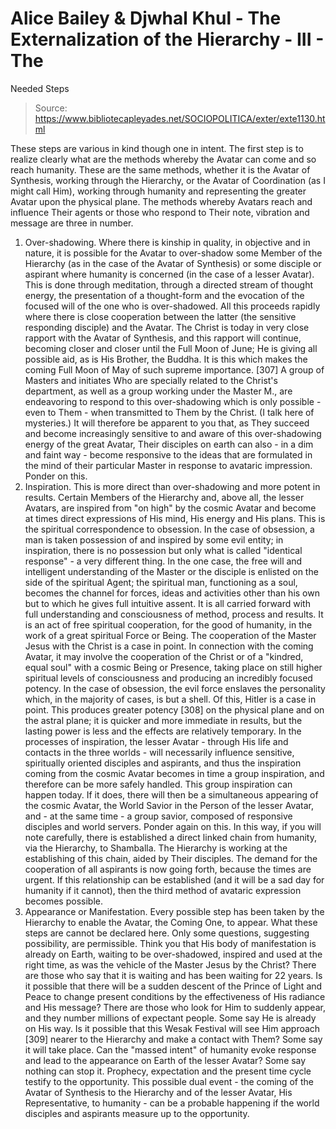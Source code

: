 # Alice Bailey & Djwhal Khul - The Externalization of the Hierarchy - III - The
Needed Steps

> Source: https://www.bibliotecapleyades.net/SOCIOPOLITICA/exter/exte1130.html

These steps are various in kind though one in intent. The first step is to realize clearly what are the methods whereby the Avatar can come and so reach humanity. These are the same methods, whether it is the Avatar of Synthesis, working through the Hierarchy, or the Avatar of Coordination (as I might call Him), working through humanity and representing the greater Avatar upon the physical plane.
The methods whereby Avatars reach and influence Their agents or those who respond to Their note, vibration and message are three in number.
1. Over-shadowing. Where there is kinship in quality, in objective and in nature, it is possible for the Avatar to over-shadow some Member of the Hierarchy (as in the case of the Avatar of Synthesis) or some disciple or aspirant where humanity is concerned (in the case of a lesser Avatar). This is done through meditation, through a directed stream of thought energy, the presentation of a thought-form and the evocation of the focused will of the one who is over-shadowed. All this proceeds rapidly where there is close cooperation between the latter (the sensitive responding disciple) and the Avatar. The Christ is today in very close rapport with the Avatar of Synthesis, and this rapport will continue, becoming closer and closer until the Full Moon of June; He is giving all possible aid, as is His Brother, the Buddha. It is this which makes the coming Full Moon of May of such supreme importance. [307]
A group of Masters and initiates Who are specially related to the Christ's department, as well as a group working under the Master M., are endeavoring to respond to this over-shadowing which is only possible - even to Them - when transmitted to Them by the Christ. (I talk here of mysteries.) It will therefore be apparent to you that, as They succeed and become increasingly sensitive to and aware of this over-shadowing energy of the great Avatar, Their disciples on earth can also - in a dim and faint way - become responsive to the ideas that are formulated in the mind of their particular Master in response to avataric impression. Ponder on this.
2. Inspiration. This is more direct than over-shadowing and more potent in results. Certain Members of the Hierarchy and, above all, the lesser Avatars, are inspired from "on high" by the cosmic Avatar and become at times direct expressions of His mind, His energy and His plans. This is the spiritual correspondence to obsession. In the case of obsession, a man is taken possession of and inspired by some evil entity; in inspiration, there is no possession but only what is called "identical response" - a very different thing. In the one case, the free will and intelligent understanding of the Master or the disciple is enlisted on the side of the spiritual Agent; the spiritual man, functioning as a soul, becomes the channel for forces, ideas and activities other than his own but to which he gives full intuitive assent. It is all carried forward with full understanding and consciousness of method, process and results. It is an act of free spiritual cooperation, for the good of humanity, in the work of a great spiritual Force or Being. The cooperation of the Master Jesus with the Christ is a case in point. In connection with the coming Avatar, it may involve the cooperation of the Christ or of a "kindred, equal soul" with a cosmic Being or Presence, taking place on still higher spiritual levels of consciousness and producing an incredibly focused potency.
In the case of obsession, the evil force enslaves the personality which, in the majority of cases, is but a shell. Of this, Hitler is a case in point. This produces greater potency [308] on the physical plane and on the astral plane; it is quicker and more immediate in results, but the lasting power is less and the effects are relatively temporary.
In the processes of inspiration, the lesser Avatar - through His life and contacts in the three worlds - will necessarily influence sensitive, spiritually oriented disciples and aspirants, and thus the inspiration coming from the cosmic Avatar becomes in time a group inspiration, and therefore can be more safely handled. This group inspiration can happen today. If it does, there will then be a simultaneous appearing of the cosmic Avatar, the World Savior in the Person of the lesser Avatar, and - at the same time - a group savior, composed of responsive disciples and world servers. Ponder again on this.
In this way, if you will note carefully, there is established a direct linked chain from humanity, via the Hierarchy, to Shamballa. The Hierarchy is working at the establishing of this chain, aided by Their disciples. The demand for the cooperation of all aspirants is now going forth, because the times are urgent. If this relationship can be established (and it will be a sad day for humanity if it cannot), then the third method of avataric expression becomes possible.
3. Appearance or Manifestation. Every possible step has been taken by the Hierarchy to enable the Avatar, the Coming One, to appear. What these steps are cannot be declared here. Only some questions, suggesting possibility, are permissible. Think you that His body of manifestation is already on Earth, waiting to be over-shadowed, inspired and used at the right time, as was the vehicle of the Master Jesus by the Christ? There are those who say that it is waiting and has been waiting for 22 years. Is it possible that there will be a sudden descent of the Prince of Light and Peace to change present conditions by the effectiveness of His radiance and His message? There are those who look for Him to suddenly appear, and they number millions of expectant people. Some say He is already on His way. Is it possible that this Wesak Festival will see Him approach [309] nearer to the Hierarchy and make a contact with Them? Some say it will take place. Can the "massed intent" of humanity evoke response and lead to the appearance on Earth of the lesser Avatar? Some say nothing can stop it. Prophecy, expectation and the present time cycle testify to the opportunity. This possible dual event - the coming of the Avatar of Synthesis to the Hierarchy and of the lesser Avatar, His Representative, to humanity - can be a probable happening if the world disciples and aspirants measure up to the opportunity.
